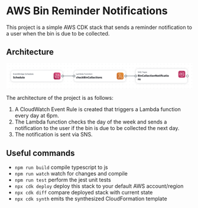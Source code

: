# AWS Bin Reminder Notifications

This project is a simple AWS CDK stack that sends a reminder notification to a user when the bin is due to be collected.

## Architecture

![Architecture](./docs/assets/architecture.png)

The architecture of the project is as follows:

1. A CloudWatch Event Rule is created that triggers a Lambda function every day at 6pm.
2. The Lambda function checks the day of the week and sends a notification to the user if the bin is due to be collected the next day.
3. The notification is sent via SNS.

## Useful commands

- `npm run build` compile typescript to js
- `npm run watch` watch for changes and compile
- `npm run test` perform the jest unit tests
- `npx cdk deploy` deploy this stack to your default AWS account/region
- `npx cdk diff` compare deployed stack with current state
- `npx cdk synth` emits the synthesized CloudFormation template
